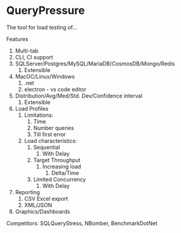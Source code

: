 # QueryPressure
The tool for load testing of...

Features
1. Multi-tab
2. CLI, CI support
3. SQLServer/Postgres/MySQL/MariaDB/CosmosDB/Mongo/Redis
   1. Extensible
4. MacOC/Linux/Windows
   1. .net
   2. electron - vs code editor
5. Distribution/Avg/Med/Std. Dev/Confidence interval
   1. Extensible
6. Load Profiles
   1. Limitations:
      1. Time
      2. Number queries
      3. Till first error
   2. Load characteristics:
      1. Sequential
         1. With Delay
      2. Target Throughput
         1. Increasing load
            1. Delta/Time
      3. Limited Concurrency
         1. With Delay
7. Reporting
   1. CSV Excel export
   2. XML/JSON
8. Graphics/Dashboards

Competitors: SQLQueryStress, NBomber, BenchmarkDotNet 
